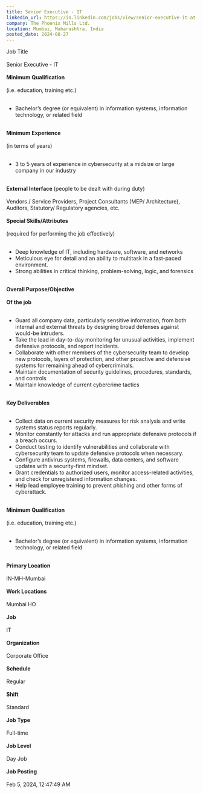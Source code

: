 ```yaml
---
title: Senior Executive - IT
linkedin_url: https://in.linkedin.com/jobs/view/senior-executive-it-at-the-phoenix-mills-ltd-4011714851?position=9&pageNum=5&refId=oigUsHvw7te9TeJo4hUpJw%3D%3D&trackingId=ezsPBH3im4T%2B3G4CICTmww%3D%3D
company: The Phoenix Mills Ltd.
location: Mumbai, Maharashtra, India
posted_date: 2024-08-27
---
```


<div class="description__text description__text--rich">
<section class="show-more-less-html" data-max-lines="5">
<div class="show-more-less-html__markup show-more-less-html__markup--clamp-after-5 relative overflow-hidden">
          Job Title<br/><br/>Senior Executive - IT<br/><br/><strong>Minimum Qualification<br/><br/></strong>(i.e. education, training etc.)<br/><br/><ul><li> Bachelor’s degree (or equivalent) in information systems, information technology, or related field<br/><br/></li></ul><strong>Minimum Experience<br/><br/></strong>(in terms of years)<br/><br/><ul><li> 3 to 5 years of experience in cybersecurity at a midsize or large company in our industry<br/><br/></li></ul><strong>External Interface </strong>(people to be dealt with during duty)<br/><br/>Vendors / Service Providers, Project Consultants (MEP/ Architecture), Auditors, Statutory/ Regulatory agencies, etc.<br/><br/><strong>Special Skills/Attributes<br/><br/></strong>(required for performing the job effectively)<br/><br/><ul><li> Deep knowledge of IT, including hardware, software, and networks</li><li> Meticulous eye for detail and an ability to multitask in a fast-paced environment.</li><li> Strong abilities in critical thinking, problem-solving, logic, and forensics<br/><br/></li></ul><strong>Overall Purpose/Objective<br/><br/></strong><strong>Of the job <br/><br/></strong><ul><li> Guard all company data, particularly sensitive information, from both internal and external threats by designing broad defenses against would-be intruders.</li><li> Take the lead in day-to-day monitoring for unusual activities, implement defensive protocols, and report incidents.</li><li> Collaborate with other members of the cybersecurity team to develop new protocols, layers of protection, and other proactive and defensive systems for remaining ahead of cybercriminals.</li><li> Maintain documentation of security guidelines, procedures, standards, and controls</li><li> Maintain knowledge of current cybercrime tactics<br/><br/></li></ul><strong>Key Deliverables<br/><br/></strong><ul><li> Collect data on current security measures for risk analysis and write systems status reports regularly.</li><li> Monitor constantly for attacks and run appropriate defensive protocols if a breach occurs.</li><li> Conduct testing to identify vulnerabilities and collaborate with cybersecurity team to update defensive protocols when necessary.</li><li> Configure antivirus systems, firewalls, data centers, and software updates with a security-first mindset.</li><li> Grant credentials to authorized users, monitor access-related activities, and check for unregistered information changes.</li><li> Help lead employee training to prevent phishing and other forms of cyberattack.<br/><br/></li></ul><strong>Minimum Qualification<br/><br/></strong>(i.e. education, training etc.)<br/><br/><ul><li> Bachelor’s degree (or equivalent) in information systems, information technology, or related field<br/><br/></li></ul><strong>Primary Location<br/><br/></strong>IN-MH-Mumbai<br/><br/><strong>Work Locations<br/><br/></strong>Mumbai HO<br/><br/><strong>Job<br/><br/></strong>IT<br/><br/><strong>Organization<br/><br/></strong>Corporate Office<br/><br/><strong>Schedule<br/><br/></strong>Regular<br/><br/><strong>Shift<br/><br/></strong>Standard<br/><br/><strong>Job Type<br/><br/></strong>Full-time<br/><br/><strong>Job Level<br/><br/></strong>Day Job<br/><br/><strong>Job Posting<br/><br/></strong>Feb 5, 2024, 12:47:49 AM
        </div>


<!-- --> </section>
</div>
